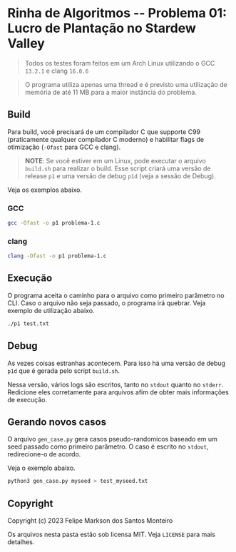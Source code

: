 # Rinha de Algoritmos -- Problema 01: Lucro de Plantação no Stardew Valley

> Todos os testes foram feitos em um Arch Linux utilizando o GCC `13.2.1` e clang `16.0.6`

> O programa utiliza apenas uma thread e é previsto uma utilização de memória de até 11 MB para a maior instância do problema.

## Build

Para build, você precisará de um compilador C que supporte C99
(praticamente qualquer compilador C moderno) e habilitar flags de otimização
(`-Ofast` para GCC e clang).

> **NOTE**: Se você estiver em um Linux, pode executar o arquivo `build.sh` para realizar o build. Esse script criará uma versão de release `p1` e uma versão de debug `p1d` (veja a sessão de Debug).

Veja os exemplos abaixo.

### GCC

```bash
gcc -Ofast -o p1 problema-1.c
```
### clang

```bash
clang -Ofast -o p1 problema-1.c
```

## Execução

O programa aceita o caminho para o arquivo como primeiro parâmetro no CLI.
Caso o arquivo não seja passado, o programa irá quebrar.
Veja exemplo de utilização abaixo.

```bash
./p1 test.txt
```

## Debug

As vezes coisas estranhas acontecem. Para isso há uma versão de debug `p1d` que é gerada pelo script `build.sh`.

Nessa versão, vários logs são escritos, tanto no `stdout` quanto no `stderr`. Redicione eles corretamente para arquivos afim de obter mais informações de execução.

## Gerando novos casos

O arquivo `gen_case.py` gera casos pseudo-randomicos baseado em um seed passado como primeiro parâmetro. O caso é escrito no `stdout`, redirecione-o de acordo. 

Veja o exemplo abaixo.

```bash
python3 gen_case.py myseed > test_myseed.txt
```

## Copyright

Copyright (c) 2023 Felipe Markson dos Santos Monteiro

Os arquivos nesta pasta estão sob licensa MIT. Veja `LICENSE` para mais detalhes.
